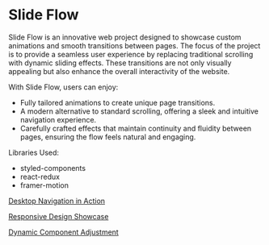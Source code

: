 # Slide Flow
Slide Flow is an innovative web project designed to showcase custom animations and smooth transitions between pages. The focus of the project is to provide a seamless user experience by replacing traditional scrolling with dynamic sliding effects. These transitions are not only visually appealing but also enhance the overall interactivity of the website.

With Slide Flow, users can enjoy:
- Fully tailored animations to create unique page transitions.
- A modern alternative to standard scrolling, offering a sleek and intuitive navigation experience.
- Carefully crafted effects that maintain continuity and fluidity between pages, ensuring the flow feels natural and engaging.

Libraries Used:
- styled-components
- react-redux
- framer-motion

[Desktop Navigation in Action](https://elimm1910.github.io/Project_Web/SlideFlow/videos/Desktop.mp4)

[Responsive Design Showcase](https://elimm1910.github.io/Project_Web/SlideFlow/videos/Responsive.mp4)

[Dynamic Component Adjustment](https://elimm1910.github.io/Project_Web/SlideFlow/videos/Component_Adjustment.mp4)
